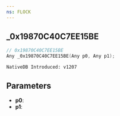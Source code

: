 ```yaml
---
ns: FLOCK
---
```

## _0x19870C40C7EE15BE

```c
// 0x19870C40C7EE15BE
Any _0x19870C40C7EE15BE(Any p0, Any p1);
```

```
NativeDB Introduced: v1207
```

## Parameters
* **p0**:
* **p1**:
